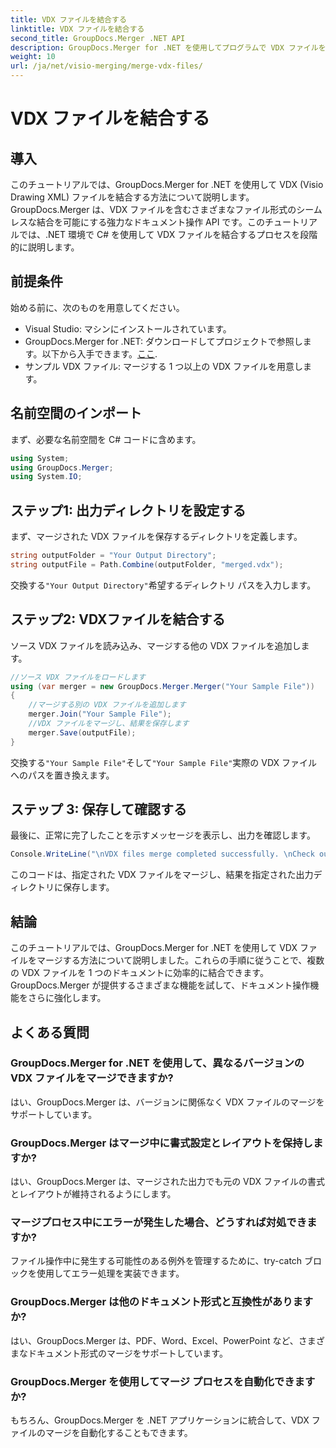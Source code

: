 ```yaml
---
title: VDX ファイルを結合する
linktitle: VDX ファイルを結合する
second_title: GroupDocs.Merger .NET API
description: GroupDocs.Merger for .NET を使用してプログラムで VDX ファイルをマージする方法を学びます。このチュートリアルでは、ステップ バイ ステップのガイドを提供します。
weight: 10
url: /ja/net/visio-merging/merge-vdx-files/
---
```


# VDX ファイルを結合する

## 導入
このチュートリアルでは、GroupDocs.Merger for .NET を使用して VDX (Visio Drawing XML) ファイルを結合する方法について説明します。GroupDocs.Merger は、VDX ファイルを含むさまざまなファイル形式のシームレスな結合を可能にする強力なドキュメント操作 API です。このチュートリアルでは、.NET 環境で C# を使用して VDX ファイルを結合するプロセスを段階的に説明します。
## 前提条件
始める前に、次のものを用意してください。
- Visual Studio: マシンにインストールされています。
-  GroupDocs.Merger for .NET: ダウンロードしてプロジェクトで参照します。以下から入手できます。[ここ](https://releases.groupdocs.com/merger/net/).
- サンプル VDX ファイル: マージする 1 つ以上の VDX ファイルを用意します。

## 名前空間のインポート
まず、必要な名前空間を C# コードに含めます。
```csharp
using System; 
using GroupDocs.Merger;
using System.IO;
```
## ステップ1: 出力ディレクトリを設定する
まず、マージされた VDX ファイルを保存するディレクトリを定義します。
```csharp
string outputFolder = "Your Output Directory";
string outputFile = Path.Combine(outputFolder, "merged.vdx");
```
交換する`"Your Output Directory"`希望するディレクトリ パスを入力します。
## ステップ2: VDXファイルを結合する
ソース VDX ファイルを読み込み、マージする他の VDX ファイルを追加します。
```csharp
//ソース VDX ファイルをロードします
using (var merger = new GroupDocs.Merger.Merger("Your Sample File"))
{
    //マージする別の VDX ファイルを追加します
    merger.Join("Your Sample File");
    //VDX ファイルをマージし、結果を保存します
    merger.Save(outputFile);
}
```
交換する`"Your Sample File"`そして`"Your Sample File"`実際の VDX ファイルへのパスを置き換えます。
## ステップ 3: 保存して確認する
最後に、正常に完了したことを示すメッセージを表示し、出力を確認します。
```csharp
Console.WriteLine("\nVDX files merge completed successfully. \nCheck output in {0}", outputFolder);
```
このコードは、指定された VDX ファイルをマージし、結果を指定された出力ディレクトリに保存します。

## 結論
このチュートリアルでは、GroupDocs.Merger for .NET を使用して VDX ファイルをマージする方法について説明しました。これらの手順に従うことで、複数の VDX ファイルを 1 つのドキュメントに効率的に結合できます。 GroupDocs.Merger が提供するさまざまな機能を試して、ドキュメント操作機能をさらに強化します。

## よくある質問
### GroupDocs.Merger for .NET を使用して、異なるバージョンの VDX ファイルをマージできますか?
はい、GroupDocs.Merger は、バージョンに関係なく VDX ファイルのマージをサポートしています。
### GroupDocs.Merger はマージ中に書式設定とレイアウトを保持しますか?
はい、GroupDocs.Merger は、マージされた出力でも元の VDX ファイルの書式とレイアウトが維持されるようにします。
### マージプロセス中にエラーが発生した場合、どうすれば対処できますか?
ファイル操作中に発生する可能性のある例外を管理するために、try-catch ブロックを使用してエラー処理を実装できます。
### GroupDocs.Merger は他のドキュメント形式と互換性がありますか?
はい、GroupDocs.Merger は、PDF、Word、Excel、PowerPoint など、さまざまなドキュメント形式のマージをサポートしています。
### GroupDocs.Merger を使用してマージ プロセスを自動化できますか?
もちろん、GroupDocs.Merger を .NET アプリケーションに統合して、VDX ファイルのマージを自動化することもできます。